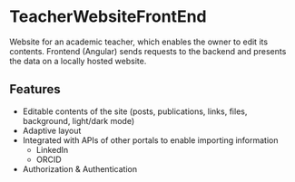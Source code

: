 # TeacherWebsiteFrontEnd

Website for an academic teacher, which enables the owner to edit its contents.
Frontend (Angular) sends requests to the backend and presents the data on a locally hosted website.

## Features

- Editable contents of the site (posts, publications, links, files, background, light/dark mode)
- Adaptive layout
- Integrated with APIs of other portals to enable importing information
  - LinkedIn
  - ORCID
- Authorization & Authentication
